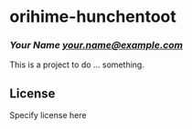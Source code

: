 # orihime-hunchentoot
### _Your Name <your.name@example.com>_

This is a project to do ... something.

## License

Specify license here

